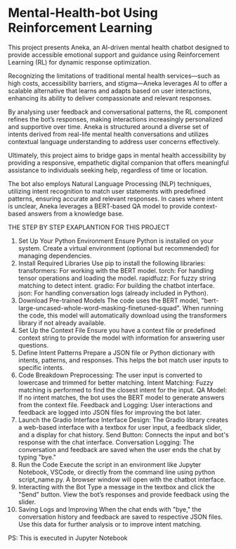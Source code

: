 # Mental-Health-bot Using Reinforcement Learning 
This project presents Aneka, an AI-driven mental health chatbot designed to provide accessible 
emotional support and guidance using Reinforcement Learning (RL) for dynamic response 
optimization.  
 
Recognizing the limitations of traditional mental health services—such as high costs, accessibility 
barriers, and stigma—Aneka leverages AI to offer a scalable alternative that learns and adapts based on 
user interactions, enhancing its ability to deliver compassionate and relevant responses.  
 
By analysing user feedback and conversational patterns, the RL component refines the bot’s responses, 
making interactions increasingly personalized and supportive over time. Aneka is structured around a 
diverse set of intents derived from real-life mental health conversations and utilizes contextual language 
understanding to address user concerns effectively. 
 
Ultimately, this project aims to bridge gaps in mental health accessibility by providing a responsive, 
empathetic digital companion that offers meaningful assistance to individuals seeking help, regardless 
of time or location. 
 
The bot also employs Natural Language Processing (NLP) techniques, utilizing intent recognition to 
match user statements with predefined patterns, ensuring accurate and relevant responses. In cases 
where intent is unclear, Aneka leverages a BERT-based QA model to provide context-based answers 
from a knowledge base.

THE STEP BY STEP EXAPLANTION FOR THIS PROJECT
1. Set Up Your Python Environment
Ensure Python is installed on your system.
Create a virtual environment (optional but recommended) for managing dependencies.
2. Install Required Libraries
Use pip to install the following libraries:
transformers: For working with the BERT model.
torch: For handling tensor operations and loading the model.
rapidfuzz: For fuzzy string matching to detect intent.
gradio: For building the chatbot interface.
json: For handling conversation logs (already included in Python).
3. Download Pre-trained Models
The code uses the BERT model, "bert-large-uncased-whole-word-masking-finetuned-squad".
When running the code, this model will automatically download using the transformers library if not already available.
4. Set Up the Context File
Ensure you have a context file or predefined context string to provide the model with information for answering user questions.
5. Define Intent Patterns
Prepare a JSON file or Python dictionary with intents, patterns, and responses. This helps the bot match user inputs to specific intents.
6. Code Breakdown
Preprocessing: The user input is converted to lowercase and trimmed for better matching.
Intent Matching: Fuzzy matching is performed to find the closest intent for the input.
QA Model: If no intent matches, the bot uses the BERT model to generate answers from the context file.
Feedback and Logging: User interactions and feedback are logged into JSON files for improving the bot later.
7. Launch the Gradio Interface
Interface Design: The Gradio library creates a web-based interface with a textbox for user input, a feedback slider, and a display for chat history.
Send Button: Connects the input and bot's response with the chat interface.
Conversation Logging: The conversation and feedback are saved when the user ends the chat by typing "bye."
8. Run the Code
Execute the script in an environment like Jupyter Notebook, VSCode, or directly from the command line using python script_name.py.
A browser window will open with the chatbot interface.
9. Interacting with the Bot
Type a message in the textbox and click the "Send" button.
View the bot’s responses and provide feedback using the slider.
10. Saving Logs and Improving
When the chat ends with "bye," the conversation history and feedback are saved to respective JSON files.
Use this data for further analysis or to improve intent matching.

PS: This is executed in Jupyter Notebook








